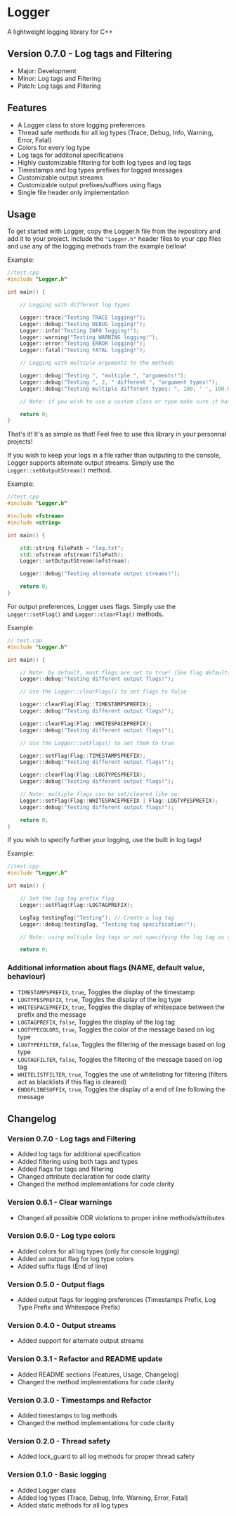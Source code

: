 # Logger
A lightweight logging library for C++

## Version 0.7.0 - Log tags and Filtering
- Major: Development
- Minor: Log tags and Filtering
- Patch: Log tags and Filtering

## Features
- A Logger class to store logging preferences
- Thread safe methods for all log types (Trace, Debug, Info, Warning, Error, Fatal)
- Colors for every log type
- Log tags for additonal specifications
- Highly customizable filtering for both log types and log tags
- Timestamps and log types prefixes for logged messages
- Customizable output streams
- Customizable output prefixes/suffixes using flags
- Single file header only implementation

## Usage
To get started with Logger, copy the Logger.h file from the repository and add it to your project.
Include the `"Logger.h"` header files to your cpp files and use any of the logging methods from the example bellow!

Example:
```C++
//test.cpp
#include "Logger.h"

int main() {

    // Logging with different log types

    Logger::trace("Testing TRACE logging!");
    Logger::debug("Testing DEBUG logging!");
    Logger::info("Testing INFO logging!");
    Logger::warning("Testing WARNING logging!");
    Logger::error("Testing ERROR logging!");
    Logger::fatal("Testing FATAL logging!");

    // Logging with multiple arguments to the methods

    Logger::debug("Testing ", "multiple ", "arguments!");
    Logger::debug("Testing ", 2, " different ", "argument types!");
    Logger::debug("Testing multiple different types: ", 100, ' ', 100.00, " ", 0x64, "!");

    // Note: if you wish to use a custom class or type make sure it has the << operator defined!

    return 0;
}
```

That's it! It's as simple as that! Feel free to use this library in your personnal projects!

If you wish to keep your logs in a file rather than outputing to the console, Logger supports alternate output streams.
Simply use the `Logger::setOutputStream()` method.

Example:
```C++
//test.cpp
#include "Logger.h"

#include <fstream>
#include <string>

int main() {

    std::string filePath = "log.txt";
    std::ofstream ofstream(filePath);
    Logger::setOutputStream(&ofstream);

    Logger::debug("Testing alternate output streams!");

    return 0;
}
```

For output preferences, Logger uses flags.
Simply use the `Logger::setFlag()` and `Logger::clearFlag()` methods.

Example:
```C++
// test.cpp
#include "Logger.h"

int main() {

    // Note: by default, most flags are set to true! (See flag defaults below)
    Logger::debug("Testing different output flags!");

    // Use the Logger::clearFlags() to set flags to false

    Logger::clearFlag(Flag::TIMESTAMPSPREFIX);
    Logger::debug("Testing different output flags!");

    Logger::clearFlag(Flag::WHITESPACEPREFIX);
    Logger::debug("Testing different output flags!");

    // Use the Logger::setFlags() to set them to true

    Logger::setFlag(Flag::TIMESTAMPSPREFIX);
    Logger::debug("Testing different output flags!");

    Logger::clearFlag(Flag::LOGTYPESPREFIX);
    Logger::debug("Testing different output flags!");

    // Note: multiple flags can be set/cleared like so:
    Logger::setFlag(Flag::WHITESPACEPREFIX | Flag::LOGTYPESPREFIX);
    Logger::debug("Testing different output flags!");

    return 0;
}
```

If you wish to specify further your logging, use the built in log tags!

Example:

```C++
//test.cpp
#include "Logger.h"

int main() {

    // Set the log tag prefix flag
    Logger::setFlag(Flag::LOGTAGPREFIX);

    LogTag testingTag("Testing"); // Create a log tag
    Logger::debug(testingTag, "Testing tag specification!");

    // Note: using multiple log tags or not specifying the log tag as the first argument will yeild unwanted behaviour

    return 0;
```

### Additional information about flags (NAME, default value, behaviour)
- `TIMESTAMPSPREFIX`,  `true`,  Toggles the display of the timestamp
- `LOGTYPESPREFIX`,    `true`,  Toggles the display of the log type
- `WHITESPACEPREFIX`,  `true`,  Toggles the display of whitespace between the prefix and the message
- `LOGTAGPREFIX`,      `false`, Toggles the display of the log tag
- `LOGTYPECOLORS`,     `true`,  Toggles the color of the message based on log type
- `LOGTYPEFILTER`,     `false`, Toggles the filtering of the message based on log type
- `LOGTAGFILTER`,      `false`, Toggles the filtering of the message based on log tag
- `WHITELISTFILTER`,   `true`,  Toggles the use of whitelisting for filtering (filters act as blacklists if this flag is cleared)
- `ENDOFLINESUFFIX`,   `true`,  Toggles the display of a end of line following the message

## Changelog

### Version 0.7.0 - Log tags and Filtering
- Added log tags for additional specification
- Added filtering using both tags and types
- Added flags for tags and filtering
- Changed attribute declaration for code clarity
- Changed the method implementations for code clarity

### Version 0.6.1 - Clear warnings
- Changed all possible ODR violations to proper inline methods/attributes

### Version 0.6.0 - Log type colors
- Added colors for all log types (only for console logging)
- Added an output flag for log type colors
- Added suffix flags (End of line)

### Version 0.5.0 - Output flags
- Added output flags for logging preferences (Timestamps Prefix, Log Type Prefix and Whitespace Prefix)

### Version 0.4.0 - Output streams
- Added support for alternate output streams

### Version 0.3.1 - Refactor and README update
- Added README sections (Features, Usage, Changelog)
- Changed the method implementations for code clarity

### Version 0.3.0 - Timestamps and Refactor
- Added timestamps to log methods
- Changed the method implementations for code clarity

### Version 0.2.0 - Thread safety
- Added lock_guard to all log methods for proper thread safety

### Version 0.1.0 - Basic logging
- Added Logger class
- Added log types (Trace, Debug, Info, Warning, Error, Fatal)
- Added static methods for all log types
